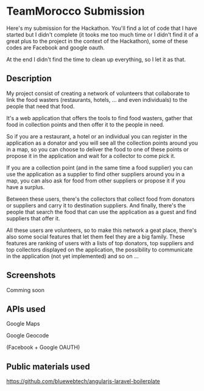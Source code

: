 # TeamMorocco Submission

Here's my submission for the Hackathon. You'll find a lot of code that I have started but I didn't complete (it tooks me too much time or I didn't find it of a great plus to the project in the context of the Hackathon), some of these codes are Facebook and google oauth.

At the end I didn't find the time to clean up everything, so I let it as that.

## Description

My project consist of creating a network of volunteers that collaborate to link the food wasters (restaurants,  hotels, ... and even individuals) to the people that need that food.

It's a web application that offers the tools to find food wasters, gather that food in collection points and then offer it to the people in need.

So if you are a restaurant, a hotel or an individual you can register in the application as a donator and you will see all the collection points around you in a map, so you can choose to deliver the food to one of these points or propose it in the application and wait for a collector to come pick it.

If you are a collection point (and in the same time a food supplier) you can use the application as a supplier to find other suppliers around you in a map, you can also ask for food from other suppliers or propose it if you have a surplus.

Between these users, there's the collectors that collect food from donators or suppliers and carry it to destination suppliers.
And finally, there's the people that search the food that can use the application as a guest and find suppliers that offer it.

All these users are volunteers, so to make this network a geat place, there's also some social features that let them feel they are a big family. These features are ranking of users with a lists of top donators, top suppliers and top collectors displayed on the application, the possibility to communicate in the application (not yet implemented) and so on ...

## Screenshots

Comming soon

## APIs used

Google Maps

Google Geocode

(Facebook + Google OAUTH)

## Public materials used

https://github.com/bluewebtech/angularjs-laravel-boilerplate
